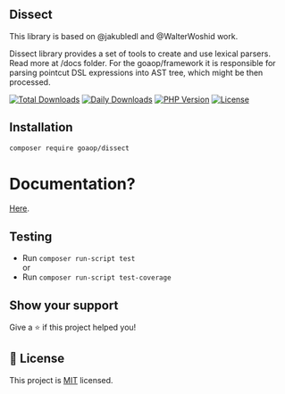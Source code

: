 Dissect
-----------------
This library is based on @jakubledl and @WalterWoshid work.

Dissect library provides a set of tools to create and use lexical parsers. Read more at /docs folder.
For the goaop/framework it is responsible for parsing pointcut DSL expressions into AST tree, which might be then
processed.

[![Total Downloads](https://img.shields.io/packagist/dt/goaop/dissect.svg)](https://packagist.org/packages/goaop/dissect)
[![Daily Downloads](https://img.shields.io/packagist/dd/goaop/dissect.svg)](https://packagist.org/packages/goaop/dissect)
[![PHP Version](https://img.shields.io/badge/php-%3E%3D%208.2-8892BF.svg)](https://php.net/)
[![License](https://img.shields.io/packagist/l/goaop/dissect.svg)](https://packagist.org/packages/goaop/dissect)


## Installation

```bash
composer require goaop/dissect
```


# Documentation?

[Here](docs/index.md).



## Testing

- Run `composer run-script test`<br>
  or
- Run `composer run-script test-coverage`



## Show your support

Give a ⭐ if this project helped you!


## 📝 License

This project is [MIT](https://opensource.org/licenses/MIT) licensed.